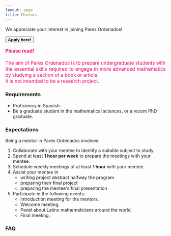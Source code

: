 ```yaml
---
layout: page
title: Mentors
---
```


We appreciate your interest in joining Pares Ordenados!

<span onclick="window.open('https://duke.qualtrics.com/jfe/form/SV_bmfJBPCbPpmuWfI')" style="cursor: pointer">
    <button class="button1"><b>Apply here!</b></button>
</span>

<div style="text-align: justify">
<div style="color: #ED0974">
<p style="font-size: 15px" style="line-height: 110%">
<b>Please read!</b>
<br>
<br>
The aim of Pares Ordenados is to prepare undergraduate students with the essential skills required to engage in more advanced mathematics by studying a section of a book or article. 
<br>
It is not intended to be a research project.
</p>
</div>
</div>


### Requirements
- Proficiency in Spanish.
- Be a graduate student in the mathematical sciences, or a recent PhD graduate.

### Expectations
Being a mentor in Pares Ordenados involves:
1. Collaborate with your mentee to identify a suitable subject to study.
2. Spend at least <b>1 hour per week</b> to prepare the meetings with your mentee.
3. Schedule weekly meetings of at least <b>1 hour</b> with your mentee.
4. Assist your mentee in 
    - writing project abstract halfway the program
    - preparing their final project
    - preparing the mentee's final presentation 
5. Participate in the following events:
    - Introduction meeting for the mentors.
    - Welcome meeting.
    - Panel about Latinx mathematicians around the world.
    - Final meeting.

### FAQ